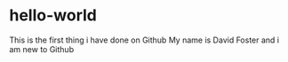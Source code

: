 # hello-world
This is the first thing i have done on Github
My name is David Foster and i am new to Github

